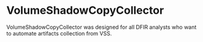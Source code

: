 # VolumeShadowCopyCollector

VolumeShadowCopyCollector was designed for all DFIR analysts who want to automate artifacts collection from VSS. 
